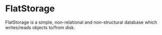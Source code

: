 # FlatStorage
FlatStorage is a simple, non-relational and non-structural database which writes/reads objects to/from disk.

